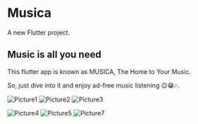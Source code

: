 # Musica

A new Flutter project.

## Music is all you need

This flutter app is known as MUSICA, The Home to Your Music.



So, just dive into it and enjoy ad-free music listening 😉😁🎶.



![Picture1](https://github.com/WednesdaySP/MusicPlayer/assets/122176467/36b06979-105f-484a-8543-515e91e5468d)
![Picture2](https://github.com/WednesdaySP/MusicPlayer/assets/122176467/a91bfb52-83eb-4026-b4eb-2d62cafc0667)
![Picture3](https://github.com/WednesdaySP/MusicPlayer/assets/122176467/91d7aa7f-c7c8-491b-ab39-36933c7cd91e)

![Picture4](https://github.com/WednesdaySP/MusicPlayer/assets/122176467/be1115bf-d869-4ec1-98f5-73e56d4b59d9)
![Picture5](https://github.com/WednesdaySP/MusicPlayer/assets/122176467/e07bd5b2-90e4-47ad-80b7-af2a4917b345)
![Picture7](https://github.com/WednesdaySP/MusicPlayer/assets/122176467/3bcb1ecd-160a-468d-82c2-87d724ff1594)


